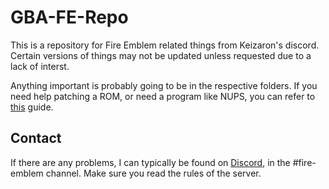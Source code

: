 # GBA-FE-Repo

This is a repository for Fire Emblem related things from Keizaron's discord. Certain versions of things may not be updated unless requested due to a lack of interst.

Anything important is probably going to be in the respective folders. If you need help patching a ROM, or need a program like NUPS, you can refer to [this](https://feuniverse.us/t/how-to-patch-a-rom/4061) guide.

## Contact

If there are any problems, I can typically be found on [Discord](https://discord.gg/keizaron), in the #fire-emblem channel. Make sure you read the rules of the server.
